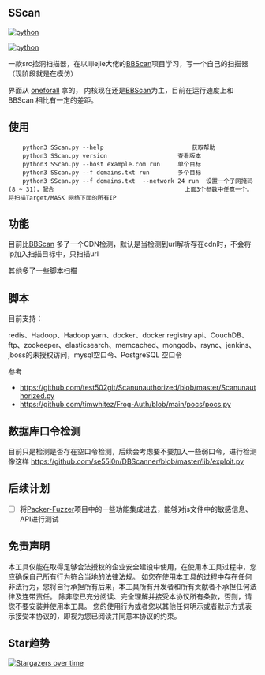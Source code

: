 ## SScan

[![python](https://img.shields.io/badge/python-3.6|3.7|3.8-blue)](https://github.com/yhy0/SScan/)

[![python](https://img.shields.io/badge/release-v0.2-brightgreen)](https://github.com/yhy0/SScan/)

一款src捡洞扫描器，在以lijiejie大佬的[BBScan](https://github.com/lijiejie/BBScan.git)项目学习，写一个自己的扫描器（现阶段就是在模仿）

界面从 [oneforall](https://github.com/shmilylty/OneForAll.git) 拿的，  内核现在还是[BBScan](https://github.com/lijiejie/BBScan.git)为主，目前在运行速度上和BBScan 相比有一定的差距。

## 使用

        python3 SScan.py --help				 			获取帮助
        python3 SScan.py version		 			查看版本
        python3 SScan.py --host example.com run		单个目标
        python3 SScan.py --f domains.txt run		多个目标
        python3 SScan.py --f domains.txt  --network 24 run	设置一个子网掩码(8 ~ 31)，配合										上面3个参数中任意一个。将扫描Target/MASK 网络下面的所有IP
## 功能

目前比[BBScan](https://github.com/lijiejie/BBScan.git) 多了一个CDN检测，默认是当检测到url解析存在cdn时，不会将ip加入扫描目标中，只扫描url

其他多了一些脚本扫描

## 脚本

目前支持：

redis、Hadoop、Hadoop yarn、docker、docker registry api、CouchDB、ftp、zookeeper、elasticsearch、memcached、mongodb、rsync、jenkins、jboss的未授权访问，mysql空口令、PostgreSQL 空口令

 参考 
 - https://github.com/test502git/Scanunauthorized/blob/master/Scanunauthorized.py
 - https://github.com/timwhitez/Frog-Auth/blob/main/pocs/pocs.py

## 数据库口令检测
目前只是检测是否存在空口令检测，后续会考虑要不要加入一些弱口令，进行检测
像这样 https://github.com/se55i0n/DBScanner/blob/master/lib/exploit.py



## 后续计划

- [ ] 将[Packer-Fuzzer](https://github.com/rtcatc/Packer-Fuzzer)项目中的一些功能集成进去，能够对js文件中的敏感信息、API进行测试

## 免责声明

本工具仅能在取得足够合法授权的企业安全建设中使用，在使用本工具过程中，您应确保自己所有行为符合当地的法律法规。 
如您在使用本工具的过程中存在任何非法行为，您将自行承担所有后果，本工具所有开发者和所有贡献者不承担任何法律及连带责任。
除非您已充分阅读、完全理解并接受本协议所有条款，否则，请您不要安装并使用本工具。
您的使用行为或者您以其他任何明示或者默示方式表示接受本协议的，即视为您已阅读并同意本协议的约束。

## Star趋势

[![Stargazers over time](https://starchart.cc/yhy0/SScan.svg)](https://starchart.cc/yhy0/SScan)

